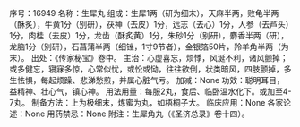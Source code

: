 序号：16949
名称：生犀丸
组成：生犀1两（研为细末），天麻半两，败龟半两（酥炙），牛黄1分（别研），茯神（去皮）1分，远志（去心）1分，人参（去芦头）1分，肉桂（去皮）1分，龙齿（酥炙黄）1分，朱砂1分（别研），麝香半两（研），龙脑1分（别研），石菖蒲半两（细锉，1寸9节者），金银箔50片，羚羊角半两（为末）。
出处：《传家秘宝》卷中。
主治：心虚喜忘，烦悸，风涎不利，诸风颤掉；或多健忘，寝寐多惊，心常似忧，或忪或恸，往往欲倒，状类暗风，四肢颤掉，多生怯惧，每起烦躁、悲涕愁煎，并属心脏气亏。
加减：None
功效：聪明耳目，益精神、壮心气，镇心神。
用法用量：每服2丸，食后、临卧温水化下。或加至4-7丸。
制备方法：上为极细末，炼蜜为丸，如梧桐子大。
临床应用：None
各家论述：None
用药禁忌：None
附注：生犀角丸（《圣济总录》卷十四）。
